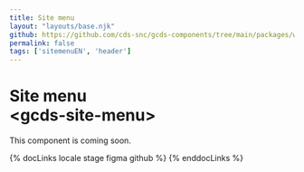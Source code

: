 ```yaml
---
title: Site menu
layout: "layouts/base.njk"
github: https://github.com/cds-snc/gcds-components/tree/main/packages/web/src/components/gcds-site-menu
permalink: false
tags: ['sitemenuEN', 'header']
---
```


# Site menu <br>&lt;gcds-site-menu&gt;

This component is coming soon.

{% docLinks locale stage figma github %}
{% enddocLinks %}

<br/>

